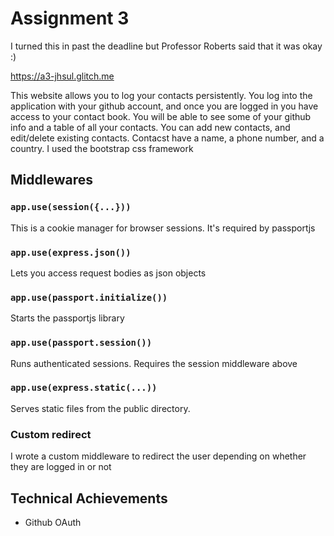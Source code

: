 # Assignment 3

I turned this in past the deadline but Professor Roberts said that it was okay :)

https://a3-jhsul.glitch.me

This website allows you to log your contacts persistently. You log into the application with your github account, and once you are logged in you have access to your contact book. You will be able to see some of your github info and a table of all your contacts. You can add new contacts, and edit/delete existing contacts. Contacst have a name, a phone number, and a country. I used the bootstrap css framework

## Middlewares

### `app.use(session({...}))`

This is a cookie manager for browser sessions. It's required by passportjs

### `app.use(express.json())`

Lets you access request bodies as json objects

### `app.use(passport.initialize())`

Starts the passportjs library

### `app.use(passport.session())`

Runs authenticated sessions. Requires the session middleware above

### `app.use(express.static(...))`

Serves static files from the public directory.

### Custom redirect

I wrote a custom middleware to redirect the user depending on whether they are logged in or not

## Technical Achievements

- Github OAuth

